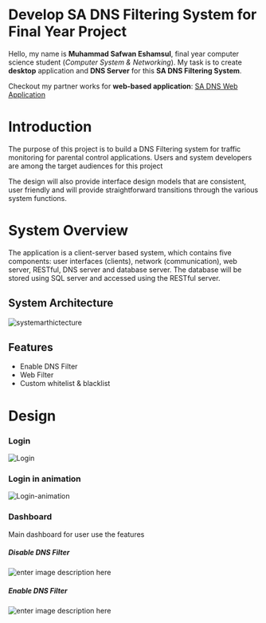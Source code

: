 # Develop SA DNS Filtering System for Final Year Project

Hello, my name is **Muhammad Safwan Eshamsul**, final year computer science student (*Computer System & Networking*). My task is to create **desktop** application and **DNS Server** for this **SA DNS Filtering System**.

Checkout my partner works for **web-based application**: [SA DNS Web Application](https://github.com/froxity/SADNS)

# Introduction

The purpose of this project is to build a DNS Filtering system for traffic monitoring for parental control applications. Users and system developers are among the target audiences for this project

The design will also provide interface design models that are consistent, user friendly and will provide straightforward transitions through the various system functions.

# System Overview
The application is a client-server based system, which contains five components: user interfaces (clients), network (communication), web server, RESTful, DNS server and database server. The database will be stored using SQL server and accessed using the RESTful server.



## System Architecture
![systemarthictecture](https://i.imgur.com/WupNWuO.png)

## Features
 - Enable DNS Filter
 - Web Filter
 - Custom whitelist & blacklist
 
# Design

###  Login
![Login](https://i.imgur.com/5QZo3tI.png)

###  Login in animation
![Login-animation](https://i.imgur.com/Un57ueJ.png)
 
###  Dashboard
Main dashboard for user use the features

##### Disable DNS Filter
![enter image description here](https://i.imgur.com/mEo18o4.png)

##### Enable DNS Filter
![enter image description here](https://i.imgur.com/R4vbkr7.png)

